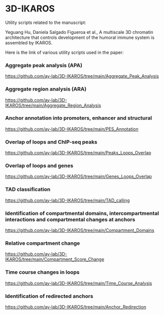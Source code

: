 # 3D-IKAROS

Utility scripts related to the manuscript:

Yeguang Hu, Daniela Salgado Figueroa et al., A multiscale 3D chromatin architecture that controls development of the humoral immune system is assembled by IKAROS.

Here is the link of various utility scripts used in the paper:

### Aggregate peak analysis (APA)
<https://github.com/ay-lab/3D-IKAROS/tree/main/Aggregate_Peak_Analysis>

### Aggregate region analysis (ARA)
<https://github.com/ay-lab/3D-IKAROS/tree/main/Aggregate_Region_Analysis>

### Anchor annotation into promoters, enhancer and structural
<https://github.com/ay-lab/3D-IKAROS/tree/main/PES_Annotation>

### Overlap of loops and ChIP-seq peaks
<https://github.com/ay-lab/3D-IKAROS/tree/main/Peaks_Loops_Overlap>

### Overlap of loops and genes
<https://github.com/ay-lab/3D-IKAROS/tree/main/Genes_Loops_Overlap>

### TAD classification
<https://github.com/ay-lab/3D-IKAROS/tree/main/TAD_calling>

### Identification of compartmental domains, intercompartmental interactions and compartmental changes at anchors
<https://github.com/ay-lab/3D-IKAROS/tree/main/Compartment_Domains>

### Relative compartment change
<https://github.com/ay-lab/3D-IKAROS/tree/main/Compartment_Score_Change>

### Time course changes in loops
<https://github.com/ay-lab/3D-IKAROS/tree/main/Time_Course_Analysis>

### Identification of redirected anchors
<https://github.com/ay-lab/3D-IKAROS/tree/main/Anchor_Redirection>



